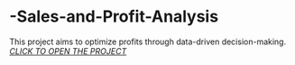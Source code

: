 # -Sales-and-Profit-Analysis
 This project aims to optimize profits through data-driven decision-making.
*[CLICK TO OPEN THE PROJECT](Store-Sales-and-Profit-Analysis.IPYNB)*
